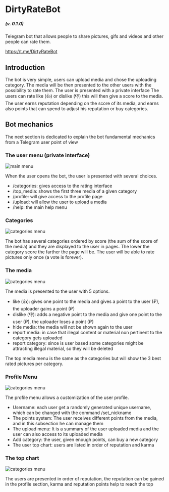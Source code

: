 # DirtyRateBot 
##### _(v. 0.1.0)_
Telegram bot that allows people to share pictures, gifs and videos and other people can rate them.

https://t.me/DirtyRateBot

## Introduction
The bot is very simple, users can upload media and chose the uploading category. The media will be then presented to the other users with the possibility to rate them. The user is presented with a private interface
The users can rate like (👍) or dislike (👎) this will then give a score to the media.
The user earns reputation depending on the score of its media, and earns also points that can spend to adjust his reputation or buy categories.

## Bot mechanics
The next section is dedicated to explain the bot fundamental mechanics from a Telegram user point of view

### The user menu (private interface)
![main menu](/README_data/main_menu.png)

When the user opens the bot, the user is presented with several choices.
* /categories: gives access to the rating interface
* /top_media: shows the first three media of a given category
* /profile: will give access to the profile page
* /upload: will allow the user to upload a media
* /help: the main help menu


### Categories
![categories menu](/README_data/Screenshot_1.png)

The bot has several categories ordered by score (the sum of the score of the media) and they are displayed to the user in pages.
The lower the category score the farther the page will be.
The user will be able to rate pictures only once (a vote is forever).

### The media
![categories menu](/README_data/Screenshot_5.png)

The media is presented to the user with 5 options.
* like (👍): gives one point to the media and gives a point to the user (₽), the uploader gains a point (₽) 
* dislike (👎): adds a negative point to the media and give one point to the user (₽), the uploader loses a point (₽)
* hide media: the media will not be shown again to the user
* report media: in case that illegal content or material non pertinent to the category gets uploaded
* report category: since is user based some categories might be attracting illegal material, so they will be deleted

The top media menu is the same as the categories but will show the 3 best rated pictures per category.

### Profile Menu
![categories menu](/README_data/Screenshot_3.png)

The profile menu allows a customization of the user profile.

* Username: each user get a randomly generated unique username, which can be changed with the command /set_nickname
* The points system: The user receives different points from the media, and in this subsection he can manage them
* The upload menu: It is a summary of the user uploaded media and the user can also access to its uploaded media
* Add category: the user, given enough points, can buy a new category
* The user top chart: users are listed in order of reputation and karma

### The top chart
![categories menu](/README_data/photo_2017-09-21_00-05-36.jpg)

The users are presented in order of reputation, the reputation can be gained in the profile section, karma and reputation points help to reach the top

